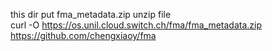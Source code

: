 this dir put fma_metadata.zip unzip file    
curl -O https://os.unil.cloud.switch.ch/fma/fma_metadata.zip     
https://github.com/chengxiaoy/fma